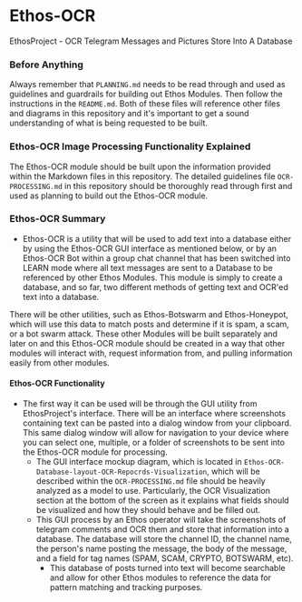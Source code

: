 # Ethos-OCR
EthosProject - OCR Telegram Messages and Pictures Store Into A Database


### Before Anything
Always remember that ```PLANNING.md``` needs to be read through and used as guidelines and guardrails for building out Ethos Modules.  Then follow the instructions in the ```README.md```.  Both of these files will reference other files and diagrams in this repository and it's important to get a sound understanding of what is being requested to be built.


### Ethos-OCR Image Processing Functionality Explained
The Ethos-OCR module should be built upon the information provided within the Markdown files in this repository.  The detailed guidelines file ```OCR-PROCESSING.md``` in this repository should be thoroughly read through first and used as planning to build out the Ethos-OCR module.


### Ethos-OCR Summary
- Ethos-OCR is a utility that will be used to add text into a database either by using the Ethos-OCR GUI interface as mentioned below, or by an Ethos-OCR Bot within a group chat channel that has been switched into LEARN mode where all text messages are sent to a Database to be referenced by other Ethos Modules.  This module is simply to create a database, and so far, two different methods of getting text and OCR'ed text into a database.

There will be other utilities, such as Ethos-Botswarm and Ethos-Honeypot, which will use this data to match posts and determine if it is spam, a scam, or a bot swarm attack.  These other Modules will be built separately and later on and this Ethos-OCR module should be created in a way that other modules will interact with, request information from, and pulling information easily from other modules.  

#### Ethos-OCR Functionality
- The first way it can be used will be through the GUI utility from EthosProject's interface.  There will be an interface where screenshots containing text can be pasted into a dialog window from your clipboard.  This same dialog window will allow for navigation to your device where you can select one, multiple, or a folder of screenshots to be sent into the Ethos-OCR module for processing.
  - The GUI interface mockup diagram, which is located in ```Ethos-OCR-Database-layout-OCR-Repocrds-Visualization```, which will be described within the ```OCR-PROCESSING.md``` file should be heavily analyzed as a model to use.  Particularly, the OCR Visualization section at the bottom of the screen as it explains what fields should be visualized and how they should behave and be filled out.
  - This GUI process by an Ethos operator will take the screenshots of telegram comments and OCR them and store that information into a database.  The database will store the channel ID, the channel name, the person's name posting the message, the body of the message, and a field for tag names (SPAM, SCAM, CRYPTO, BOTSWARM, etc).
    - This database of posts turned into text will become searchable and allow for other Ethos modules to reference the data for pattern matching and tracking purposes.
